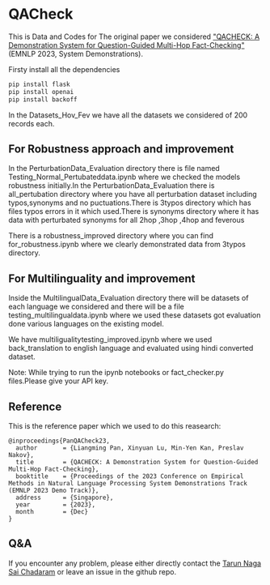 # QACheck

This is Data and Codes for The original paper we considered
["QACHECK: A Demonstration System for Question-Guided Multi-Hop Fact-Checking"](https://arxiv.org/abs/2310.07609) (EMNLP 2023, System Demonstrations).

Firsty install all the dependencies
```bash
pip install flask
pip install openai
pip install backoff
```
In the Datasets_Hov_Fev we have all the datasets we considered of 200 records each.
## For Robustness approach and improvement
In the PerturbationData_Evaluation directory there is file named Testing_Normal_Pertubateddata.ipynb where we checked the models robustness initially.In the PerturbationData_Evaluation there is all_pertubation directory where you have all perturbation dataset including typos,synonyms and no puctuations.There is 3typos directory which has files typos errors in it which used.There is synonyms directory where it has data with perturbated synonyms for all 2hop ,3hop ,4hop and feverous

There is a robustness_improved directory where you can find for_robustness.ipynb where we clearly demonstrated data from 3typos directory.

## For Multilinguality and improvement
Inside the MultilingualData_Evaluation directory there will be datasets of each language we considered and there will be a file testing_multilingualdata.ipynb where we used these datasets got evaluation done various languages on the existing model.

We have multiligualitytesting_improved.ipynb where we used back_translation to english language and evaluated using hindi converted dataset.

Note:
While trying to run the ipynb notebooks or fact_checker.py files.Please give your API key.


## Reference
This is the reference paper which we used to do this reasearch:

```
@inproceedings{PanQACheck23,
  author       = {Liangming Pan, Xinyuan Lu, Min-Yen Kan, Preslav Nakov},
  title        = {QACHECK: A Demonstration System for Question-Guided Multi-Hop Fact-Checking},
  booktitle    = {Proceedings of the 2023 Conference on Empirical Methods in Natural Language Processing System Demonstrations Track (EMNLP 2023 Demo Track)},
  address      = {Singapore},
  year         = {2023},
  month        = {Dec}
}
```

## Q&A
If you encounter any problem, please either directly contact the [Tarun Naga Sai Chadaram](tchadara@gmu.edu) or leave an issue in the github repo.



